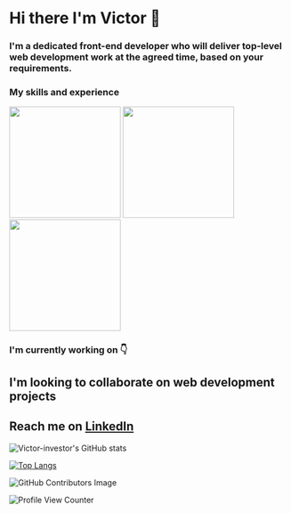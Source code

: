 # Hi there I'm Victor 👋 
### I'm a dedicated front-end developer who will deliver top-level web development work at the agreed time, based on your requirements.

 ### My skills and experience 
 <img src="https://user-images.githubusercontent.com/104206048/182164268-006a0c6f-6416-4b94-8c4e-a1d61fdc54e4.png" width="200px"/>
 
 <img align="" src="https://user-images.githubusercontent.com/104206048/182165062-d22338c1-445a-470a-b21f-4928d5520c8e.png" width="200px" />
 <img src="https://user-images.githubusercontent.com/104206048/182166735-57b3cf77-6e91-4f22-b301-878e4a66b659.png" width="200px" />




### I'm currently working on 👇






## I'm looking to collaborate on web development projects

## Reach me on <a href="https://www.linkedin.com/in/victor-nwobodo-9838a5194"> LinkedIn </a>

![Victor-investor's GitHub stats](https://github-readme-stats.vercel.app/api?username=Victor-investor&show_icons=true&theme=radical)

[![Top Langs](https://github-readme-stats.vercel.app/api/top-langs/?username=victor-investor&layout=compact)](https://github.com/anuraghazra/github-readme-stats)

![GitHub Contributors Image](https://contrib.rocks/image?repo=Victor-investor/Victor-investor)

![Profile View Counter](https://komarev.com/ghpvc/?username=Victor-investor)

<!--




- 🔭 I’m currently working on ...
- 🌱 I’m currently learning ...
- 👯 I’m looking to collaborate on ...
- 🤔 I’m looking for help with ...
- 💬 Ask me about ...
- 📫 How to reach me: ...
- 😄 Pronouns: ...
- ⚡ Fun fact: ...
-->
